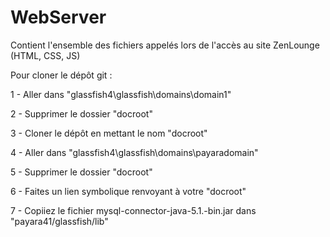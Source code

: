 # WebServer
Contient l'ensemble des fichiers appelés lors de l'accès au site ZenLounge (HTML, CSS, JS)

Pour cloner le dépôt git :

1 - Aller dans "glassfish4\glassfish\domains\domain1"

2 - Supprimer le dossier "docroot"

3 - Cloner le dépôt en mettant le nom "docroot"

4 - Aller dans "glassfish4\glassfish\domains\payaradomain"

5 - Supprimer le dossier "docroot"

6 - Faites un lien symbolique renvoyant à votre "docroot"

7 - Copiiez le fichier mysql-connector-java-5.1.-bin.jar dans "payara41/glassfish/lib"